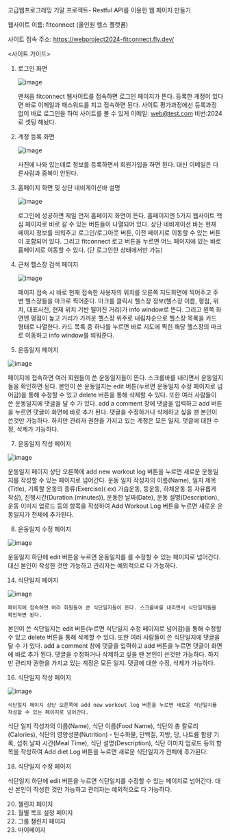 고급웹프로그래밍 기말 프로젝트- Restful API를 이용한 웹 페이지 만들기

웹사이트 이름: fitconnect (올인원 헬스 플랫폼) 

사이트 접속 주소: https://webproject2024-fitconnect.fly.dev/

<사이트 가이드> 

1. 로그인 화면 
   
   ![image](https://github.com/user-attachments/assets/1b0c7461-e15b-4fdc-8077-bdaabd1c5d05)

   맨처음 fitconnect 웹사이트를 접속하면 로그인 페이지가 뜬다. 등록한 계정이 있다면 바로 이메일과 패스워드를 치고 접속하면 된다.
   사이트 평가과정에선 등록과정 없이 바로 로그인을 하여 사이트를 볼 수 있게 이메일: web@test.com 비번:2024로 셋팅 해놨다. 

3. 계정 등록 화면
   
   ![image](https://github.com/user-attachments/assets/afdb3910-7e56-4c6a-84f5-0d4628c0b2b6)

    사진에 나와 있는데로 정보를 등록하면서 회원가입을 하면 된다. 대신 이메일은 다른사람과 중복이 안된다.
  
4. 홈페이지 화면 및 상단 네비게이션바 설명

   ![image](https://github.com/user-attachments/assets/129d4f37-e312-422b-a0d6-b67235512035)

    로그인에 성공하면 제일 먼저 홈페이지 화면이 뜬다. 홈페이지엔 5가지 웹사이트 핵심 페이지로 바로 갈 수 있는 버튼들이 나열되어 있다.
   상단 네비게이션 바는 현재 페이지 정보를 띄워주고 로그인/로그아웃 버튼, 이전 페이지로 이동할 수 있는 버튼 이 포함되어 있다.
   그리고 fitconnect 로고 버튼을 누르면 어느 페이지에 있는 바로 홈페이지로 이동할 수 있다. (단 로그인한 상태에서만 가능)
   
5. 근처 헬스장 검색 페이지
   
   ![image](https://github.com/user-attachments/assets/c8d44cb1-148e-4354-a9bb-f34ae27e2079)

    페이지 접속 시 바로 현재 접속한 사용자의 위치를 오른쪽 지도화면에 찍어주고 주변 헬스장들을 마크로 찍어준다.
   마크를 클릭시 헬스장 정보(헬스장 이름, 평점, 위치, 대표사진, 현재 위치 기반 떨어진 거리)가 info window로 뜬다.
   그리고 왼쪽 화면엔 평점이 높고 거리가 가까운 헬스장 위주로 내림차순으로 헬스장 목록을 카드 형태로 나열한다.
   카드 목록 중 하나를 누르면 바로 지도에 찍힌 해당 헬스장의 마크로 이동하고 info window를 띄워준다.
   
6. 운동일지 페이지

![image](https://github.com/user-attachments/assets/c9fdfd29-d9b2-4e43-8125-4354c0e37a77)

페이지에 접속하면 여러 회원들이 쓴 운동일지들이 뜬다. 스크롤바를 내리면서 운동일지들을 확인하면 된다. 
본인이 쓴 운동일지는 edit 버튼(누르면 운동일지 수정 페이지로 넘어감)을 통해 수정할 수 있고 delete 버튼을 통해 삭제할 수 있다. 
또한 여러 사람들이 쓴 운동일지에 댓글을 달 수 가 있다.
add a comment 창에 댓글을 입력하고 add 버튼을 누르면 댓글이 화면에 바로 추가 된다. 댓글을 수정하거나 삭제하고 싶을 땐 본인이 쓴것만 가능하다. 
하지만 관리자 권한을 가지고 있는 계정은 모든 일지. 댓글에 대한 수정, 삭제가 가능하다. 
 
7. 운동일지 작성 페이지

![image](https://github.com/user-attachments/assets/7f49ef8a-b93d-4668-ac4f-f4c17d121061)

운동일지 페이지 상단 오른쪽에 add new workout log 버튼을 누르면 새로운 운동일지를 작성할 수 있는 페이지로 넘어간다.
운동 일지 작성자의 이름(Name), 일지 제목(Title), 기록할 운동의 종류(Exercise)( ex) 가슴운동, 등운동, 하체운동 등 자유롭게 작성), 
진행시간(Duration (minutes)), 운동한 날짜(Date), 운동 설명(Description), 운동 이미지 업로드 등의 항목을 작성하여 Add Workout Log 버튼을 누르면
새로운 운동일지가 전체에 추가된다.
   
8. 운동일지 수정 페이지

![image](https://github.com/user-attachments/assets/028b76e1-4e9f-419f-b046-d1422e069049)

운동일지 하단에 edit 버튼을 누르면 운동일지를 를 수정할 수 있는 페이지로 넘어간다. 대신 본인이 작성한 것만 가능하고 관리자는 예외적으로 다 가능하다. 
  
14. 식단일지 페이지

![image](https://github.com/user-attachments/assets/a6b7703a-3373-49b2-88c8-f6c4dac10976)

    페이지에 접속하면 여러 회원들이 쓴 식단일지들이 뜬다. 스크롤바를 내리면서 식단일지들을 확인하면 된다. 
   본인이 쓴 식단일지는 edit 버튼(누르면 식단일지 수정 페이지로 넘어감)을 통해 수정할 수 있고 delete 버튼을 통해 삭제할 수 있다. 
   또한 여러 사람들이 쓴 식단일지에 댓글을 달 수 가 있다.
   add a comment 창에 댓글을 입력하고 add 버튼을 누르면 댓글이 화면에 바로 추가 된다. 댓글을 수정하거나 삭제하고 싶을 땐 본인이 쓴것만 가능하다. 
   하지만 관리자 권한을 가지고 있는 계정은 모든 일지. 댓글에 대한 수정, 삭제가 가능하다.
 
16. 식단일지 작성 페이지

![image](https://github.com/user-attachments/assets/d2810650-807a-40d6-a7c2-f14b29567974)

    식단일지 페이지 상단 오른쪽에 add new workout log 버튼을 누르면 새로운 식단일지를 작성할 수 있는 페이지로 넘어간다.
   식단 일지 작성자의 이름(Name), 식단 이름(Food Name), 식단의 총 칼로리(Calories), 
   식단의 영양성분(Nutrition) - 탄수화물, 단백질, 지방, 당, 나트륨 함량 기록, 섭취 날짜 시간(Meal Time), 식단 설명(Description),
   식단 이미지 업로드 등의 항목을 작성하여 Add diet Log 버튼을 누르면 새로운 식단일지가 전체에 추가된다.
   
18. 식단일지 수정 페이지


식단일지 하단에 edit 버튼을 누르면 식단일지를 수정할 수 있는 페이지로 넘어간다. 대신 본인이 작성한 것만 가능하고 관리자는 예외적으로 다 가능하다. 
   
20. 챌린지 페이지
21. 월별 목표 설정 페이지
22. 그룹 챌린지 페이지
23. 마이페이지
   
